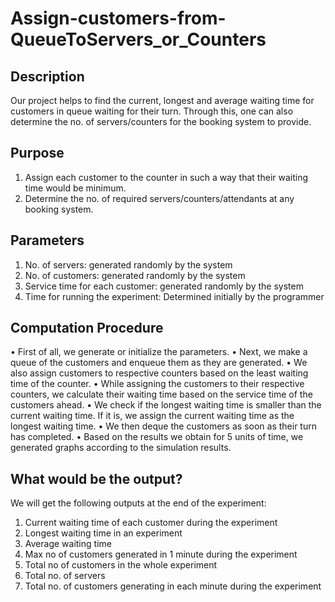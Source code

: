 # Assign-customers-from-QueueToServers_or_Counters

## Description
Our project helps to find the current, longest and average waiting time for customers in queue waiting for their turn. Through this, one can also determine the no. of servers/counters for the booking system to provide.
## Purpose
1.	Assign each customer to the counter in such a way that their waiting time would be minimum.
2.	Determine the no. of required servers/counters/attendants at any booking system.
## Parameters 
1.	No. of servers: generated randomly by the system 
2.	No. of customers: generated randomly by the system
3.	Service time for each customer: generated randomly by the system
4.	Time for running the experiment: Determined initially by the programmer

## Computation Procedure
•	First of all, we generate or initialize the parameters.
•	Next, we make a queue of the customers and enqueue them as they are generated.
•	We also assign customers to respective counters based on the least waiting time of the counter. 
•	While assigning the customers to their respective counters, we calculate their waiting time based on the service time of the customers ahead.
•	We check if the longest waiting time is smaller than the current waiting time. If it is, we assign the current waiting time as the longest waiting time.
•	We then deque the customers as soon as their turn has completed.
•	Based on the results we obtain for 5 units of time, we generated graphs according to the simulation results.

## What would be the output?
We will get the following outputs at the end of the experiment:
1.	Current waiting time of each customer during the experiment
2.	Longest waiting time in an experiment
3.	Average waiting time
4.	Max no of customers generated in 1 minute during the experiment
5.	Total no of customers in the whole experiment
6.	Total no. of servers
7.	Total no. of customers generating in each minute during the experiment
